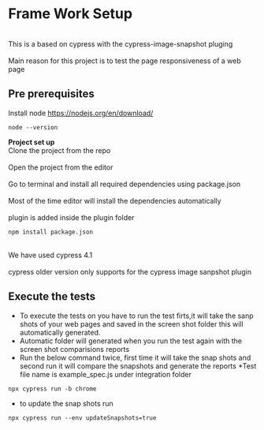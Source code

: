 # Frame Work Setup #
<br>This is a based on  cypress with the cypress-image-snapshot pluging </br>
<br>Main reason for this project is to test the page responsiveness of a web page</br>

## Pre prerequisites ##
Install  node https://nodejs.org/en/download/

```
node --version
```

**Project set up**
<br>Clone the project from the repo</br>
<br>Open the project from the editor </br>
<br>Go to terminal and install all required dependencies using package.json </br>
<br>Most of the time editor will install the dependencies automatically</br>
<br> plugin is added inside the plugin folder</br>
```
npm install package.json
```
<br> We have used cypress 4.1 </br>
<br>cypress older version only supports for the cypress image sanpshot plugin </br>


## Execute the tests ##
* To execute the tests on you have to run the test firts,it will take the sanp shots of your web pages and saved in the screen shot folder this will automatically generated.
* Automatic folder will generated when you run the test again with the screen shot comparisions reports
* Run the below command twice, first time it will take the snap shots and second run it will compare the snapshots and generate the reports
*Test file name is example_spec.js under integration folder
```
npx cypress run -b chrome
```
* to update the snap shots run
```
npx cypress run --env updateSnapshots=true

```
